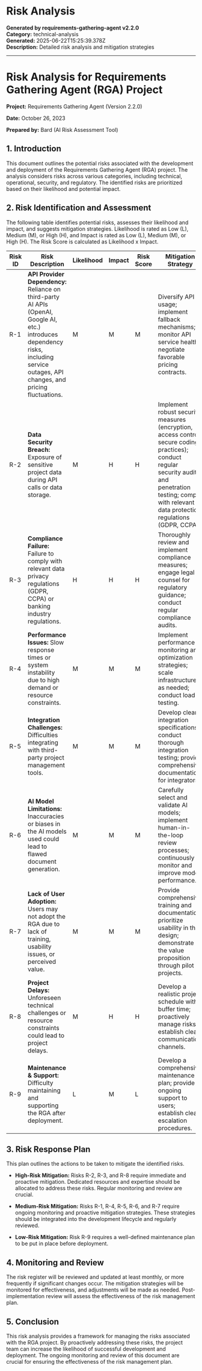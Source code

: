 # Risk Analysis

**Generated by requirements-gathering-agent v2.2.0**  
**Category:** technical-analysis  
**Generated:** 2025-06-22T15:25:39.378Z  
**Description:** Detailed risk analysis and mitigation strategies

---

# Risk Analysis for Requirements Gathering Agent (RGA) Project

**Project:** Requirements Gathering Agent (Version 2.2.0)

**Date:** October 26, 2023

**Prepared by:** Bard (AI Risk Assessment Tool)


## 1. Introduction

This document outlines the potential risks associated with the development and deployment of the Requirements Gathering Agent (RGA) project.  The analysis considers risks across various categories, including technical, operational, security, and regulatory.  The identified risks are prioritized based on their likelihood and potential impact.


## 2. Risk Identification and Assessment

The following table identifies potential risks, assesses their likelihood and impact, and suggests mitigation strategies.  Likelihood is rated as Low (L), Medium (M), or High (H), and Impact is rated as Low (L), Medium (M), or High (H). The Risk Score is calculated as Likelihood x Impact.

| Risk ID | Risk Description | Likelihood | Impact | Risk Score | Mitigation Strategy | Owner | Status |
|---|---|---|---|---|---|---|---|
| R-1 | **API Provider Dependency:** Reliance on third-party AI APIs (OpenAI, Google AI, etc.) introduces dependency risks, including service outages, API changes, and pricing fluctuations. | M | M | M | Diversify API usage; implement fallback mechanisms; monitor API service health; negotiate favorable pricing contracts. | Engineering Lead | Open |
| R-2 | **Data Security Breach:**  Exposure of sensitive project data during API calls or data storage. | M | H | H | Implement robust security measures (encryption, access control, secure coding practices); conduct regular security audits and penetration testing; comply with relevant data protection regulations (GDPR, CCPA). | Security Lead | Open |
| R-3 | **Compliance Failure:**  Failure to comply with relevant data privacy regulations (GDPR, CCPA) or banking industry regulations. | H | H | H | Thoroughly review and implement compliance measures; engage legal counsel for regulatory guidance; conduct regular compliance audits. | Legal & Compliance | Open |
| R-4 | **Performance Issues:**  Slow response times or system instability due to high demand or resource constraints. | M | M | M | Implement performance monitoring and optimization strategies; scale infrastructure as needed; conduct load testing. | Engineering Lead | Open |
| R-5 | **Integration Challenges:** Difficulties integrating with third-party project management tools. | M | M | M | Develop clear integration specifications; conduct thorough integration testing; provide comprehensive documentation for integrators. | Integration Lead | Open |
| R-6 | **AI Model Limitations:**  Inaccuracies or biases in the AI models used could lead to flawed document generation. | M | M | M | Carefully select and validate AI models; implement human-in-the-loop review processes; continuously monitor and improve model performance. | AI Lead | Open |
| R-7 | **Lack of User Adoption:**  Users may not adopt the RGA due to lack of training, usability issues, or perceived value. | M | M | M | Provide comprehensive training and documentation; prioritize usability in the design; demonstrate the value proposition through pilot projects. | Product Owner | Open |
| R-8 | **Project Delays:**  Unforeseen technical challenges or resource constraints could lead to project delays. | M | H | H | Develop a realistic project schedule with buffer time; proactively manage risks; establish clear communication channels. | Project Manager | Open |
| R-9 | **Maintenance & Support:** Difficulty maintaining and supporting the RGA after deployment. | L | M | L | Develop a comprehensive maintenance plan; provide ongoing support to users; establish clear escalation procedures. | Engineering Lead | Open |


## 3. Risk Response Plan

This plan outlines the actions to be taken to mitigate the identified risks.

* **High-Risk Mitigation:**  Risks R-2, R-3, and R-8 require immediate and proactive mitigation.  Dedicated resources and expertise should be allocated to address these risks. Regular monitoring and review are crucial.

* **Medium-Risk Mitigation:**  Risks R-1, R-4, R-5, R-6, and R-7 require ongoing monitoring and proactive mitigation strategies.  These strategies should be integrated into the development lifecycle and regularly reviewed.

* **Low-Risk Mitigation:**  Risk R-9 requires a well-defined maintenance plan to be put in place before deployment.


## 4. Monitoring and Review

The risk register will be reviewed and updated at least monthly, or more frequently if significant changes occur.  The mitigation strategies will be monitored for effectiveness, and adjustments will be made as needed.  Post-implementation review will assess the effectiveness of the risk management plan.


## 5. Conclusion

This risk analysis provides a framework for managing the risks associated with the RGA project.  By proactively addressing these risks, the project team can increase the likelihood of successful development and deployment.  The ongoing monitoring and review of this document are crucial for ensuring the effectiveness of the risk management plan.
